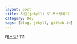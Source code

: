 ```yaml
---
layout: post
title: 지킬(jekyll) 로 포스팅하기
category: Dev
tags: [blog, jekyll, github.io]
---
```


테스트!
111
